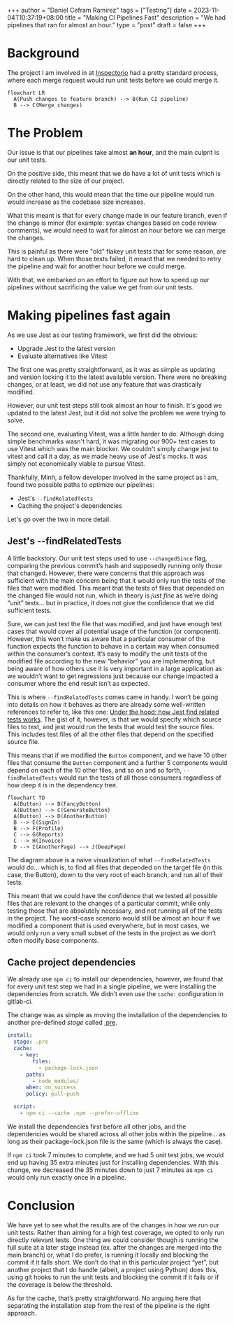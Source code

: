 +++
author = "Daniel Cefram Ramirez"
tags = ["Testing"]
date = 2023-11-04T10:37:19+08:00
title = "Making CI Pipelines Fast"
description = "We had pipelines that ran for almost an hour."
type = "post"
draft = false
+++

# Background

The project I am involved in at [Inspectorio](https://inspectorio.com) had a pretty standard process, where each merge request would run unit tests before we could merge it.

```mermaid
flowchart LR
  A(Push changes to feature branch) --> B(Run CI pipeline)
  B --> C(Merge changes)
```

# The Problem

Our issue is that our pipelines take almost **an hour**, and the main culprit is our unit tests.

On the positive side, this meant that we do have a lot of unit tests which is directly related to the size of our project.

On the other hand, this would mean that the time our pipeline would run would increase as the codebase size increases.

What this meant is that for every change made in our feature branch, even if the change is minor (for example: syntax changes based on code review comments), we would need to wait for almost an hour before we can merge the changes.

This is painful as there were "old" flakey unit tests that for some reason, are hard to clean up. When those tests failed, it meant that we needed to retry the pipeline and wait for another hour before we could merge.

With that, we embarked on an effort to figure out how to speed up our pipelines without sacrificing the value we get from our unit tests.

# Making pipelines fast again

As we use Jest as our testing framework, we first did the obvious:

- Upgrade Jest to the latest version
- Evaluate alternatives like Vitest

The first one was pretty straightforward, as it was as simple as updating and version locking it to the latest available version. There were no breaking changes, or at least, we did not use any feature that was drastically modified.

However, our unit test steps still took almost an hour to finish. It's good we updated to the latest Jest, but it did not solve the problem we were trying to solve.

The second one, evaluating Vitest, was a little harder to do. Although doing simple benchmarks wasn't hard, it was migrating our 900+ test cases to use Vitest which was the main blocker. We couldn't simply change jest to vitest and call it a day, as we made heavy use of Jest's mocks. It was simply not economically viable to pursue Vitest.

Thankfully, Minh, a fellow developer involved in the same project as I am, found two possible paths to optimize our pipelines:

- Jest's `--findRelatedTests`
- Caching the project's dependencies

Let's go over the two in more detail.

## Jest's --findRelatedTests

A little backstory. Our unit test steps used to use `--changedSince` flag, comparing the previous commit’s hash and supposedly running only those that changed. However, there were concerns that this approach was sufficient with the main concern being that it would only run the tests of the files that were modified. This meant that the tests of files that depended on the changed file would not run, which in theory is _just fine_ as we’re doing “unit” tests… but in practice, it does not give the confidence that we did sufficient tests.

Sure, we can just test the file that was modified, and just have enough test cases that would cover all potential usage of the function (or component). However, this won’t make us aware that a particular consumer of the function expects the function to behave in a certain way when consumed within the consumer’s context. It’s easy to modify the unit tests of the modified file according to the new “behavior” you are implementing, but being aware of how others use it is very important in a large application as we wouldn’t want to get regressions just because our change impacted a consumer where the end result isn’t as expected.

This is where `--findRelatedTests` comes came in handy. I won’t be going into details on how it behaves as there are already some well-written references to refer to, like this one: [Under the hood: how Jest find related tests works](https://thesametech.com/under-the-hood-jest-related-tests/). The gist of it, however, is that we would specify which source files to test, and jest would run the tests that would test the source files. This includes test files of all the other files that depend on the specified source file.

This means that if we modified the `Button` component, and we have 10 other files that consume the `Button` component and a further 5 components would depend on each of the 10 other files, and so on and so forth, `--findRelatedTests` would run the tests of all those consumers regardless of how deep it is in the dependency tree.

```mermaid
flowchart TD
  A(Button) --> B(FancyButton)
  A(Button) --> C(GenerateButton)
  A(Button) --> D(AnotherButton)
  B --> E(SignIn)
  B --> F(Profile)
  C --> G(Reports)
  C --> H(Invoice)
  D --> I(AnotherPage) --> J(DeepPage)
```

The diagram above is a naive visualization of what `--findRelatedTests` would _do_… which is, to find all files that depended on the target file (in this case, the Button), down to the very root of each branch, and run all of their tests.

This meant that we could have the confidence that we tested all possible files that are relevant to the changes of a particular commit, while only testing those that are absolutely necessary, and not running all of the tests in the project. The worst-case scenario would still be almost an hour if we modified a component that is used everywhere, but in most cases, we would only run a very small subset of the tests in the project as we don’t often modify base components.

## Cache project dependencies

We already use `npm ci` to install our dependencies, however, we found that for every unit test step we had in a single pipeline, we were installing the dependencies from scratch. We didn’t even use the `cache:` configuration in gitlab-ci.

The change was as simple as moving the installation of the dependencies to another pre-defined _stage_ called [.pre](https://docs.gitlab.com/ee/ci/yaml/#stage-pre).

```yaml
install:
  stage: .pre
  cache:
    - key:
        files:
          - package-lock.json
      paths:
        - node_modules/
      when: on_success
      policy: pull-push

  script:
    - npm ci --cache .npm --prefer-offline
```

We install the dependencies first before all other jobs, and the dependencies would be shared across all other jobs within the pipeline… as long as their package-lock.json file is the same (which is always the case).

If `npm ci` took 7 minutes to complete, and we had 5 unit test jobs, we would end up having 35 extra minutes just for installing dependencies. With this change, we decreased the 35 minutes down to just 7 minutes as `npm ci` would only run exactly once in a pipeline.

# Conclusion

We have yet to see what the results are of the changes in how we run our unit tests. Rather than aiming for a high test coverage, we opted to only run directly relevant tests. One thing we could consider though is running the full suite at a later stage instead (ex. after the changes are merged into the main branch) or, what I do prefer, is running it locally and blocking the commit if it falls short. We don’t do that in this particular project “yet”, but another project that I do handle (albeit, a project using Python) does this, using git hooks to run the unit tests and blocking the commit if it fails or if the coverage is below the threshold.

As for the cache, that’s pretty straightforward. No arguing here that separating the installation step from the rest of the pipeline is the right approach.
